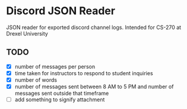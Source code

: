 # Discord JSON Reader

JSON reader for exported discord channel logs.
Intended for CS-270 at Drexel University

## TODO
- [x] number of messages per person
- [x] time taken for instructors to respond to student inquiries
- [x] number of words
- [x] number of messages sent between 8 AM to 5 PM and number of messages sent outside that timeframe
- [ ] add something to signify attachment